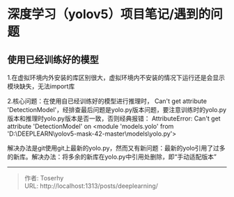 # 深度学习（yolov5）项目笔记/遇到的问题

## 使用已经训练好的模型

1.在虚拟环境内外安装的库区别很大，虚拟环境内不安装的情况下运行还是会显示模块缺失，无法import库

2.核心问题：在使用自已经训练好的模型进行推理时， Can&#39;t get attribute &#39;DetectionModel&#39;，经排查最后问题是yolo.py版本问题，要注意训练时的yolo.py版本和推理时yolo.py版本是否一致，否则经典报错：
AttributeError: Can&#39;t get attribute &#39;DetectionModel&#39; on &lt;module &#39;models.yolo&#39; from &#39;D:\\DEEPLEARN\\yolov5-mask-42-master\\models\\yolo.py&#39;&gt;

解决办法是git使用git上最新的yolo.py，然而又有新问题：最新的yolo引用了过多的新库。解决办法：将多余的新库在yolo.py中引用处删除，即“手动适配版本”

---

> 作者: Toserhy  
> URL: http://localhost:1313/posts/deeplearning/  

